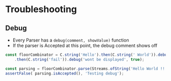 Troubleshooting
====


Debug
----

* Every Parser has a `debug(comment, showValue)` function
* If the parser is Accepted at this point, the debug comment shows off

```js
const floorCombinator = C.string('Hello').then(C.string(' World')).debug('Found')
    .then(C.string('fail')).debug('wont be displayed', true);

const parsing = floorCombinator.parse(Streams.ofString('Hello World !!!'));
assertFalse( parsing.isAccepted(), 'Testing debug');
```

